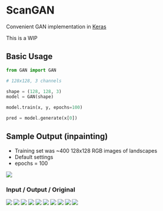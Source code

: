 # ScanGAN

Convenient GAN implementation in [Keras](http://keras.io)

This is a WIP

## Basic Usage
```python
from GAN import GAN

# 128x128, 3 channels

shape = (128, 128, 3)
model = GAN(shape)

model.train(x, y, epochs=100)

pred = model.generate(x[0])
```

## Sample Output (inpainting)

* Training set was ~400 128x128 RGB images of landscapes
* Default settings
* epochs = 100

![](https://github.com/chickenbellyfinn/ScanGAN/raw/master/output/training.png)


### Input / Output / Original

![](https://github.com/chickenbellyfinn/ScanGAN/raw/master/output/ex0.png)
![](https://github.com/chickenbellyfinn/ScanGAN/raw/master/output/ex1.png)
![](https://github.com/chickenbellyfinn/ScanGAN/raw/master/output/ex2.png)
![](https://github.com/chickenbellyfinn/ScanGAN/raw/master/output/ex3.png)
![](https://github.com/chickenbellyfinn/ScanGAN/raw/master/output/ex4.png)
![](https://github.com/chickenbellyfinn/ScanGAN/raw/master/output/ex5.png)
![](https://github.com/chickenbellyfinn/ScanGAN/raw/master/output/ex6.png)
![](https://github.com/chickenbellyfinn/ScanGAN/raw/master/output/ex7.png)
![](https://github.com/chickenbellyfinn/ScanGAN/raw/master/output/ex8.png)
![](https://github.com/chickenbellyfinn/ScanGAN/raw/master/output/ex9.png)
